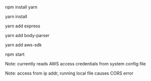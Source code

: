 npm install yarn

yarn install

yarn add express

yarn add body-parser

yarn add aws-sdk

npm start

Note: currently reads AWS access credentials from system config file

Note: access from ip addr, running local file causes CORS error
